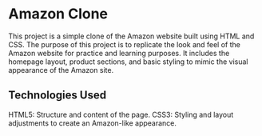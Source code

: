 <h1>Amazon Clone</h1>
This project is a simple clone of the Amazon website built using HTML and CSS. The purpose of this project is to replicate the look and feel of the Amazon website for practice and learning purposes. It includes the homepage layout, product sections, and basic styling to mimic the visual appearance of the Amazon site.
<h2>Technologies Used</h2>
HTML5: Structure and content of the page.
CSS3: Styling and layout adjustments to create an Amazon-like appearance.
